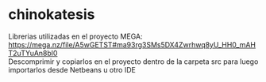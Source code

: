 # chinokatesis
Librerias utilizadas en el proyecto
MEGA: https://mega.nz/file/A5wGETST#ma93rg3SMs5DX4Zwrhwq8yU_HH0_mAHT2uTYuAn8bl0
<br>
Descomprimir y copiarlos en el proyecto dentro de la carpeta src para luego importarlos desde Netbeans u otro IDE 
